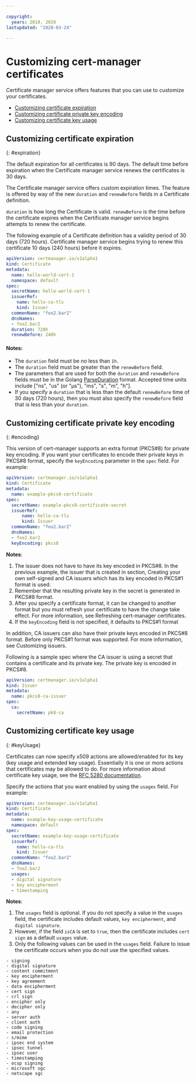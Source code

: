 ```yaml
---

copyright:
  years: 2018, 2020
lastupdated: "2020-03-24"

---
```


# Customizing cert-manager certificates

Certificate manager service offers features that you can use to customize your certificates.

- [Customizing certificate expiration](#expiration)
- [Customizing certificate private key encoding](#encoding)
- [Customizing certificate key usage](#keyUsage)


## Customizing certificate expiration
{: #expiration}

The default expiration for all certificates is 90 days. The default time before expiration when the Certificate manager service renews the certificates is 30 days.

The Certificate manager service offers custom expiration times. The feature is offered by way of the new `duration` and `renewBefore` fields in a Certificate definition.

`duration` is how long the Certificate is valid.
`renewBefore` is the time before the certificate expires when the Certificate manager service begins attempts to renew the certificate.

The following example of a Certificate definition has a validity period of 30 days (720 hours). Certificate manager service begins trying to renew this certificate 10 days (240 hours) before it expires.

  ```yaml
  apiVersion: certmanager.io/v1alpha1
  kind: Certificate
  metadata:
    name: hello-world-cert-1
    namespace: default
  spec:
    secretName: hello-world-cert-1
    issuerRef:
      name: hello-ca-tls
      kind: Issuer
    commonName: "foo2.bar2"
    dnsNames:
    - foo2.bar2
    duration: 720h
    renewBefore: 240h
  ```

#### Notes:
* The `duration` field must be no less than `1h`.
* The `duration` field must be greater than the `renewBefore` field.
* The parameters that are used for both the `duration` and `renewBefore` fields must be in the Golang [ParseDuration](https://golang.org/pkg/time/#ParseDuration) format. Accepted time units include ["ns", "us" (or "µs"), "ms", "s", "m", "h"].
* If you specify a `duration` that is less than the default `renewBefore` time of 30 days (720 hours), then you must also specify the `renewBefore` field that is less than your `duration`.

## Customizing certificate private key encoding
{: #encoding}

This version of cert-manager supports an extra format (PKCS#8) for private key encoding. If you want your certificates to encode their private keys in PKCS#8 format, specify the `keyEncoding` parameter in the `spec` field. For example:

```yaml
apiVersion: certmanager.io/v1alpha1
kind: Certificate
metadata:
  name: example-pkcs8-certificate
spec:
  secretName: example-pkcs8-certificate-secret
  issuerRef:
      name: hello-ca-tls
      kind: Issuer
  commonName: "foo2.bar2"
  dnsNames:
  - foo2.bar2
  keyEncoding: pkcs8
```

**Notes**:
1. The issuer does not have to have its key encoded in PKCS#8. In the previous example, the issuer that is created in section, Creating your own self-signed and CA issuers which has its key encoded in PKCS#1 format is used.
2. Remember that the resulting private key in the secret is generated in PKCS#8 format.
3. After you specify a certificate format, it can be changed to another format but you must refresh your certificate to have the change take effect. For more information, see Refreshing cert-manager certificates.
4. If the `keyEncoding` field is not specified, it defaults to PKCS#1 format

In addition, CA issuers can also have their private keys encoded in PKCS#8 format. Before only PKCS#1 format was supported. For more information, see Customizing issuers.

Following is a sample spec where the CA issuer is using a secret that contains a certificate and its private key. The private key is encoded in PKCS#8.

```yaml
apiVersion: certmanager.io/v1alpha1
kind: Issuer
metadata:
  name: pkcs8-ca-issuer
spec:
  ca:
    secretName: pk8-ca
```

## Customizing certificate key usage
{: #keyUsage}

Certificates can now specify x509 actions are allowed/enabled for its key (key usage and extended key usage). Essentially it is one or more actions that certificates may be allowed to do. For more information about certificate key usage, see the [RFC 5280 documentation](https://tools.ietf.org/html/rfc5280#section-4.2.1.3).

Specify the actions that you want enabled by using the `usages` field. For example:

```yaml
apiVersion: certmanager.io/v1alpha1
kind: Certificate
metadata:
  name: example-key-usage-certificate
  namespace: default
spec:
  secretName: example-key-usage-certificate
  issuerRef:
    name: hello-ca-tls
    kind: Issuer
  commonName: "foo2.bar2"
  dnsNames:
  - foo2.bar2
  usages:
  - digital signature
  - key encipherment
  - timestamping
```

**Notes**:
1. The `usages` field is optional. If you do not specify a value in the `usages` field, the certificate includes default values, `key encipherment`, and `digital signature`.
2. However, if the field `isCA` is set to `true`, then the certificate includes `cert sign` as a default `usages` value.
3. Only the following values can be used in the `usages` field. Failure to issue the certificate occurs when you do not use the specified values.
  ```
  - signing
  - digital signature
  - content commitment
  - key encipherment
  - key agreement
  - data encipherment
  - cert sign
  - crl sign
  - encipher only
  - decipher only
  - any
  - server auth
  - client auth
  - code signing
  - email protection
  - s/mime
  - ipsec end system
  - ipsec tunnel
  - ipsec user
  - timestamping
  - ocsp signing
  - microsoft sgc
  - netscape sgc
  ```
